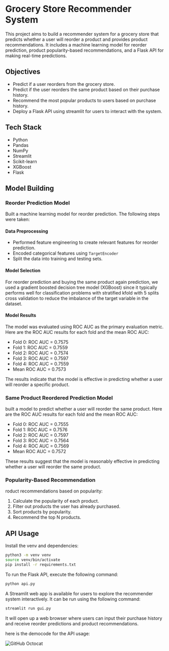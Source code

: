 # Grocery Store Recommender System

This project aims to build a recommender system for a grocery store that predicts whether a user will reorder a product and provides product recommendations. It includes a machine learning model for reorder prediction, product popularity-based recommendations, and a Flask API for making real-time predictions.

## Objectives

- Predict if a user reorders from the grocery store.
- Predict if the user reorders the same product based on their purchase history.
- Recommend the most popular products to users based on purchase history.
- Deploy a Flask API  using streamlit for users to interact with the system.

## Tech Stack
- Python
- Pandas
- NumPy
- Streamlit
- Scikit-learn
- XGBoost
- Flask




## Model Building

### Reorder Prediction Model

 Built a machine learning model for reorder prediction. The following steps were taken:

#### Data Preprocessing

- Performed feature engineering to create relevant features for reorder prediction.
- Encoded categorical features using `TargetEncoder`
- Split the data into training and testing sets.

#### Model Selection

For reorder prediction and buying the same product again prediction, we used a gradient boosted decision tree model (XGBoost) since it typically performs well for classification problems with stratified kfold with 5 splits cross validation to reduce the imbalance of the target variable in the dataset.

#### Model Results

The model was evaluated using ROC AUC as the primary evaluation metric. Here are the ROC AUC results for each fold and the mean ROC AUC:

- Fold 0: ROC AUC = 0.7575
- Fold 1: ROC AUC = 0.7559
- Fold 2: ROC AUC = 0.7574
- Fold 3: ROC AUC = 0.7597
- Fold 4: ROC AUC = 0.7559
- Mean ROC AUC = 0.7573

The results indicate that the model is effective in predicting whether a user will reorder a specific product.

### Same Product Reordered Prediction Model

 built a model to predict whether a user will reorder the same product. Here are the ROC AUC results for each fold and the mean ROC AUC:

- Fold 0: ROC AUC = 0.7555
- Fold 1: ROC AUC = 0.7576
- Fold 2: ROC AUC = 0.7597
- Fold 3: ROC AUC = 0.7564
- Fold 4: ROC AUC = 0.7569
- Mean ROC AUC = 0.7572

These results suggest that the model is reasonably effective in predicting whether a user will reorder the same product.

### Popularity-Based Recommendation

roduct recommendations based on popularity:

1. Calculate the popularity of each product.
2. Filter out products the user has already purchased.
3. Sort products by popularity.
4. Recommend the top N products.

## API Usage

Install the venv and dependencies:

```bash
python3 -m venv venv
source venv/bin/activate
pip install -r requirements.txt
```


To run the Flask API, execute the following command:

```bash
python api.py
```

A Streamlit web app is available for users to explore the recommender system interactively. It can be run using the following command:

```bash
streamlit run gui.py
```

It will open up a web browser where users can input their purchase history and receive reorder predictions and product recommendations.

here is the democode for the API usage:

![GitHub Octocat](https://media.giphy.com/media/v1.Y2lkPTc5MGI3NjExcnQzajM2bzliaTd1eW83NHA0c2JxeDd6OGczdW1kc256cHRzd2g5dCZlcD12MV9pbnRlcm5hbF9naWZfYnlfaWQmY3Q9Zw/dxicSPeffatKoJzA7p/giphy.gif)

